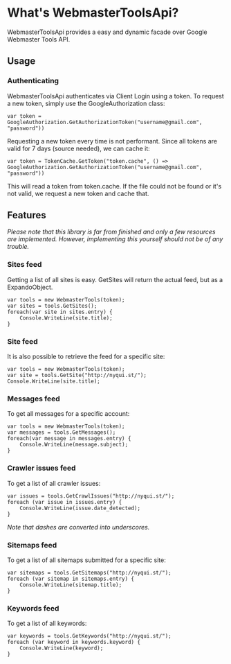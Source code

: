 # What's WebmasterToolsApi?

WebmasterToolsApi provides a easy and dynamic facade over Google Webmaster Tools API.

## Usage

### Authenticating
WebmasterToolsApi authenticates via Client Login using a token. To request a new token, simply use the GoogleAuthorization class:

    var token = GoogleAuthorization.GetAuthorizationToken("username@gmail.com", "password"))
    
Requesting a new token every time is not performant. Since all tokens are valid for 7 days (source needed), we can cache it:

    var token = TokenCache.GetToken("token.cache", () => GoogleAuthorization.GetAuthorizationToken("username@gmail.com", "password"))
    
This will read a token from token.cache. If the file could not be found or it's not valid, we request a new token and cache that.

## Features
*Please note that this library is far from finished and only a few resources are implemented. However, implementing this yourself should not be of any trouble.*

### Sites feed
Getting a list of all sites is easy. GetSites will return the actual feed, but as a ExpandoObject.

    var tools = new WebmasterTools(token);
    var sites = tools.GetSites();
    foreach(var site in sites.entry) {
        Console.WriteLine(site.title);
    }    
    
### Site feed
It is also possible to retrieve the feed for a specific site:

    var tools = new WebmasterTools(token);
    var site = tools.GetSite("http://nyqui.st/");
    Console.WriteLine(site.title);
    
### Messages feed
To get all messages for a specific account:

    var tools = new WebmasterTools(token);
    var messages = tools.GetMessages();
    foreach(var message in messages.entry) {
        Console.WriteLine(message.subject);
    }

### Crawler issues feed
To get a list of all crawler issues:

    var issues = tools.GetCrawlIssues("http://nyqui.st/");
    foreach (var issue in issues.entry) {
        Console.WriteLine(issue.date_detected);
    }
    
*Note that dashes are converted into underscores.*

### Sitemaps feed
To get a list of all sitemaps submitted for a specific site:

    var sitemaps = tools.GetSitemaps("http://nyqui.st/");
    foreach (var sitemap in sitemaps.entry) {
        Console.WriteLine(sitemap.title);
    }

### Keywords feed
To get a list of all keywords:

    var keywords = tools.GetKeywords("http://nyqui.st/");
    foreach (var keyword in keywords.keyword) {
        Console.WriteLine(keyword);
    }